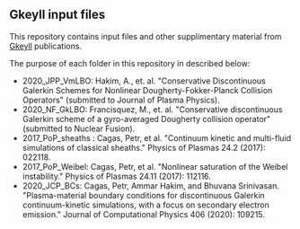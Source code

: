 ## **Gkeyll** input files

This repository contains input files and other supplimentary material from [Gkeyll](https://gkeyll.readthedocs.io/en/latest/) publications.

The purpose of each folder in this repository in described below:
- 2020_JPP_VmLBO: Hakim, A., et. al. "Conservative Discontinuous Galerkin
  Schemes for Nonlinear Dougherty-Fokker-Planck Collision Operators" (submitted to Journal of Plasma Physics). 
- 2020_NF_GkLBO: Francisquez, M., et. al. "Conservative discontinuous Galerkin
  scheme of a gyro-averaged Dougherty collision operator" (submitted to Nuclear Fusion).
- 2017_PoP_sheaths : Cagas, Petr, et al. "Continuum kinetic and multi-fluid simulations of classical sheaths." Physics of Plasmas 24.2 (2017): 022118.
- 2017_PoP_Weibel: Cagas, Petr, et al. "Nonlinear saturation of the Weibel instability." Physics of Plasmas 24.11 (2017): 112116.
- 2020_JCP_BCs: Cagas, Petr, Ammar Hakim, and Bhuvana Srinivasan. "Plasma-material boundary conditions for discontinuous Galerkin continuum-kinetic simulations, with a focus on secondary electron emission." Journal of Computational Physics 406 (2020): 109215.
